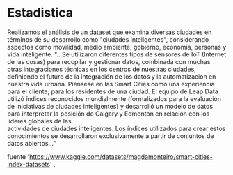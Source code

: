 # Estadistica

Realizamos el análisis de un dataset que examina diversas ciudades en términos de su desarrollo como "ciudades  inteligentes", considerando aspectos como movilidad, medio ambiente, gobierno, economía,  personas y vida inteligente. 
"...Se utilizaron diferentes tipos de sensores de IoT (Internet de las cosas) para recopilar y  gestionar datos, combinada con muchas otras integraciones técnicas en los centros de nuestras  ciudades, definiendo el futuro de la integración de los datos y la automatización en nuestra vida  urbana. Piénsese en las Smart Cities como una experiencia para el cliente, para los residentes de  una ciudad. 
El equipo de Leap Data utilizó índices reconocidos mundialmente (formalizados para la  evaluación de iniciativas de ciudades inteligentes) y desarrolló un modelo de datos para  interpretar la posición de Calgary y Edmonton en relación con los líderes globales de las  
actividades de ciudades inteligentes. Los índices utilizados para crear estos conocimientos se  desarrollaron exclusivamente a partir de conjuntos de datos abiertos..."

fuente 'https://www.kaggle.com/datasets/magdamonteiro/smart-cities-index-datasets' , 
